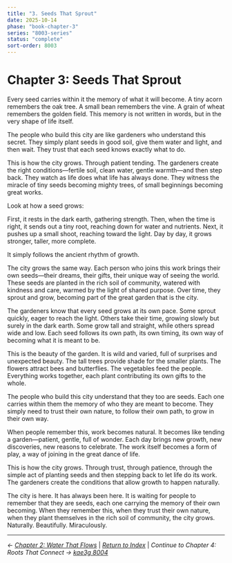 ```yaml
---
title: "3. Seeds That Sprout"
date: 2025-10-14
phase: "book-chapter-3"
series: "8003-series"
status: "complete"
sort-order: 8003
---
```


# Chapter 3: Seeds That Sprout

Every seed carries within it the memory of what it will become. A tiny acorn remembers the oak tree. A small bean remembers the vine. A grain of wheat remembers the golden field. This memory is not written in words, but in the very shape of life itself.

The people who build this city are like gardeners who understand this secret. They simply plant seeds in good soil, give them water and light, and then wait. They trust that each seed knows exactly what to do.

This is how the city grows. Through patient tending. The gardeners create the right conditions—fertile soil, clean water, gentle warmth—and then step back. They watch as life does what life has always done. They witness the miracle of tiny seeds becoming mighty trees, of small beginnings becoming great works.

Look at how a seed grows:

First, it rests in the dark earth, gathering strength.
Then, when the time is right, it sends out a tiny root, reaching down for water and nutrients.
Next, it pushes up a small shoot, reaching toward the light.
Day by day, it grows stronger, taller, more complete.

It simply follows the ancient rhythm of growth.

The city grows the same way. Each person who joins this work brings their own seeds—their dreams, their gifts, their unique way of seeing the world. These seeds are planted in the rich soil of community, watered with kindness and care, warmed by the light of shared purpose. Over time, they sprout and grow, becoming part of the great garden that is the city.

The gardeners know that every seed grows at its own pace. Some sprout quickly, eager to reach the light. Others take their time, growing slowly but surely in the dark earth. Some grow tall and straight, while others spread wide and low. Each seed follows its own path, its own timing, its own way of becoming what it is meant to be.

This is the beauty of the garden. It is wild and varied, full of surprises and unexpected beauty. The tall trees provide shade for the smaller plants. The flowers attract bees and butterflies. The vegetables feed the people. Everything works together, each plant contributing its own gifts to the whole.

The people who build this city understand that they too are seeds. Each one carries within them the memory of who they are meant to become. They simply need to trust their own nature, to follow their own path, to grow in their own way.

When people remember this, work becomes natural. It becomes like tending a garden—patient, gentle, full of wonder. Each day brings new growth, new discoveries, new reasons to celebrate. The work itself becomes a form of play, a way of joining in the great dance of life.

This is how the city grows. Through trust, through patience, through the simple act of planting seeds and then stepping back to let life do its work. The gardeners create the conditions that allow growth to happen naturally.

The city is here. It has always been here. It is waiting for people to remember that they are seeds, each one carrying the memory of their own becoming. When they remember this, when they trust their own nature, when they plant themselves in the rich soil of community, the city grows. Naturally. Beautifully. Miraculously.

---

*← [Chapter 2: Water That Flows](/12025-10/8002-water-that-flows-v888.html)* | *[Return to Index](/12025-10/)* | *Continue to Chapter 4: Roots That Connect → [kae3g 8004](/12025-10/8004-roots-that-connect-v888.html)*
